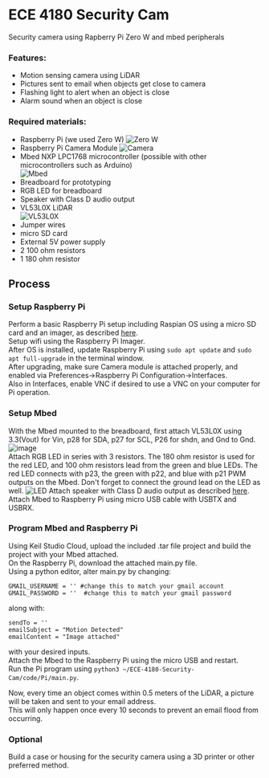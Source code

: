 # ECE 4180 Security Cam
Security camera using Rapberry Pi Zero W and mbed peripherals

### Features:

+ Motion sensing camera using LiDAR
+ Pictures sent to email when objects get close to camera
+ Flashing light to alert when an object is close
+ Alarm sound when an object is close

### Required materials:

+ Raspberry Pi (we used Zero W)
![Zero W](https://images.prismic.io/rpf-products/9371b539-77d4-47f1-b89b-aa65b23c9833_RPI%20ZERO%20W%20ANGLE%202%20REFRESH_.jpg?ixlib=gatsbyFP&auto=compress%2Cformat&fit=max&w=799&h=533)
+ Raspberry Pi Camera Module
![Camera](https://images.prismic.io/rpf-products/ffa68a46-fd44-4995-9ad4-ac846a5563f1_Camera%20V2%20Hero.jpg?ixlib=gatsbyFP&auto=compress%2Cformat&fit=max&w=799&h=533)
+ Mbed NXP LPC1768 microcontroller (possible with other microcontrollers such as Arduino)  
![Mbed](https://os.mbed.com/media/platforms/lpc1768_pinout.png)
+ Breadboard for prototyping
+ RGB LED for breadboard
+ Speaker with Class D audio output
+ VL53L0X LiDAR  
![VL53L0X](https://www.geeky-gadgets.com/wp-content/uploads/2016/11/Time-of-Flight-Distance-Sensor.jpg)
+ Jumper wires
+ micro SD card
+ External 5V power supply
+ 2 100 ohm resistors
+ 1 180 ohm resistor

## Process

### Setup Raspberry Pi

Perform a basic Raspberry Pi setup including Raspian OS using a micro SD card and an imager, as described [here](https://www.raspberrypi.com/software/).  
Setup wifi using the Raspberry Pi Imager.  
After OS is installed, update Raspberry Pi using `sudo apt update` and `sudo apt full-upgrade` in the terminal window.  
After upgrading, make sure Camera module is attached properly, and enabled via Preferences->Raspberry Pi Configuration->Interfaces.  
Also in Interfaces, enable VNC if desired to use a VNC on your computer for Pi operation.

### Setup Mbed

With the Mbed mounted to the breadboard, first attach VL53L0X using 3.3(Vout) for Vin, p28 for SDA, p27 for SCL, P26 for shdn, and Gnd to Gnd.  
![image](https://user-images.githubusercontent.com/109312052/234923030-9e7328f0-6e25-4d12-9294-a8aed80df002.png)  
Attach RGB LED in series with 3 resistors. The 180 ohm resistor is used for the red LED, and 100 ohm resistors lead from the green and blue LEDs. The red LED connects with p23, the green with p22, and blue with p21 PWM outputs on the Mbed. Don't forget to connect the ground lead on the LED as well.
![LED](https://os.mbed.com/media/uploads/4180_1/rgbledschematic.png)
Attach speaker with Class D audio output as described [here](https://os.mbed.com/users/4180_1/notebook/using-a-speaker-for-audio-output/).  
Attach Mbed to Raspberry Pi using micro USB cable with USBTX and USBRX.

### Program Mbed and Raspberry Pi

Using Keil Studio Cloud, upload the included .tar file project and build the project with your Mbed attached.  
On the Raspberry Pi, download the attached main.py file.  
Using a python editor, alter main.py by changing:
```
GMAIL_USERNAME = '' #change this to match your gmail account
GMAIL_PASSWORD = ''  #change this to match your gmail password
```
along with:
```
sendTo = ''
emailSubject = "Motion Detected"
emailContent = "Image attached"
```
with your desired inputs.  
Attach the Mbed to the Raspberry Pi using the micro USB and restart.  
Run the Pi program using `python3 ~/ECE-4180-Security-Cam/code/Pi/main.py`.

Now, every time an object comes within 0.5 meters of the LiDAR, a picture will be taken and sent to your email address.  
This will only happen once every 10 seconds to prevent an email flood from occurring.

### Optional

Build a case or housing for the security camera using a 3D printer or other preferred method.

